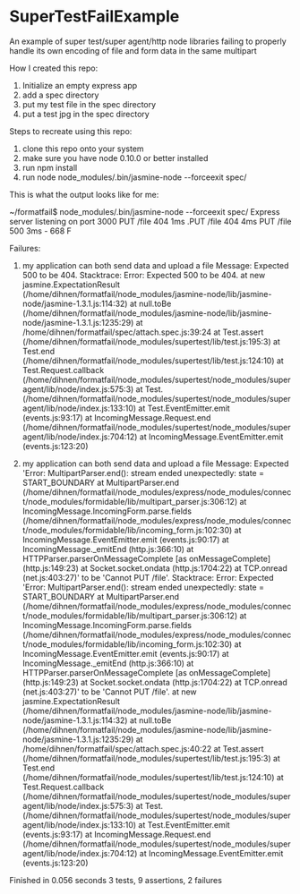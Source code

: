 SuperTestFailExample
====================

An example of super test/super agent/http node libraries failing to properly handle its own encoding of file and form data in the same multipart

How I created this repo:

1. Initialize an empty express app
2. add a spec directory
3. put my test file in the spec directory
4. put a test jpg in the spec directory

Steps to recreate using this repo:

1. clone this repo onto your system
2. make sure you have node 0.10.0 or better installed
3. run npm install
4. run node node\_modules/.bin/jasmine-node --forceexit spec/

This is what the output looks like for me:

 ~/formatfail$ node\_modules/.bin/jasmine-node --forceexit spec/
 Express server listening on port 3000
 PUT /file 404 1ms
 .PUT /file 404 4ms
 PUT /file 500 3ms - 668
 F
 
 Failures:

  1) my application can both send data and upload a file
   Message:
     Expected 500 to be 404.
   Stacktrace:
     Error: Expected 500 to be 404.
    at new jasmine.ExpectationResult (/home/dihnen/formatfail/node_modules/jasmine-node/lib/jasmine-node/jasmine-1.3.1.js:114:32)
    at null.toBe (/home/dihnen/formatfail/node_modules/jasmine-node/lib/jasmine-node/jasmine-1.3.1.js:1235:29)
    at /home/dihnen/formatfail/spec/attach.spec.js:39:24
    at Test.assert (/home/dihnen/formatfail/node_modules/supertest/lib/test.js:195:3)
    at Test.end (/home/dihnen/formatfail/node_modules/supertest/lib/test.js:124:10)
    at Test.Request.callback (/home/dihnen/formatfail/node_modules/supertest/node_modules/superagent/lib/node/index.js:575:3)
    at Test.<anonymous> (/home/dihnen/formatfail/node_modules/supertest/node_modules/superagent/lib/node/index.js:133:10)
    at Test.EventEmitter.emit (events.js:93:17)
    at IncomingMessage.Request.end (/home/dihnen/formatfail/node_modules/supertest/node_modules/superagent/lib/node/index.js:704:12)
    at IncomingMessage.EventEmitter.emit (events.js:123:20)

  2) my application can both send data and upload a file
   Message:
     Expected 'Error: MultipartParser.end(): stream ended unexpectedly: state = START_BOUNDARY
    at MultipartParser.end (/home/dihnen/formatfail/node_modules/express/node_modules/connect/node_modules/formidable/lib/multipart_parser.js:306:12)
    at IncomingMessage.IncomingForm.parse.fields (/home/dihnen/formatfail/node_modules/express/node_modules/connect/node_modules/formidable/lib/incoming_form.js:102:30)
    at IncomingMessage.EventEmitter.emit (events.js:90:17)
    at IncomingMessage._emitEnd (http.js:366:10)
    at HTTPParser.parserOnMessageComplete [as onMessageComplete] (http.js:149:23)
    at Socket.socket.ondata (http.js:1704:22)
    at TCP.onread (net.js:403:27)' to be 'Cannot PUT /file'.
   Stacktrace:
     Error: Expected 'Error: MultipartParser.end(): stream ended unexpectedly: state = START_BOUNDARY
    at MultipartParser.end (/home/dihnen/formatfail/node_modules/express/node_modules/connect/node_modules/formidable/lib/multipart_parser.js:306:12)
    at IncomingMessage.IncomingForm.parse.fields (/home/dihnen/formatfail/node_modules/express/node_modules/connect/node_modules/formidable/lib/incoming_form.js:102:30)
    at IncomingMessage.EventEmitter.emit (events.js:90:17)
    at IncomingMessage._emitEnd (http.js:366:10)
    at HTTPParser.parserOnMessageComplete [as onMessageComplete] (http.js:149:23)
    at Socket.socket.ondata (http.js:1704:22)
    at TCP.onread (net.js:403:27)' to be 'Cannot PUT /file'.
    at new jasmine.ExpectationResult (/home/dihnen/formatfail/node_modules/jasmine-node/lib/jasmine-node/jasmine-1.3.1.js:114:32)
    at null.toBe (/home/dihnen/formatfail/node_modules/jasmine-node/lib/jasmine-node/jasmine-1.3.1.js:1235:29)
    at /home/dihnen/formatfail/spec/attach.spec.js:40:22
    at Test.assert (/home/dihnen/formatfail/node_modules/supertest/lib/test.js:195:3)
    at Test.end (/home/dihnen/formatfail/node_modules/supertest/lib/test.js:124:10)
    at Test.Request.callback (/home/dihnen/formatfail/node_modules/supertest/node_modules/superagent/lib/node/index.js:575:3)
    at Test.<anonymous> (/home/dihnen/formatfail/node_modules/supertest/node_modules/superagent/lib/node/index.js:133:10)
    at Test.EventEmitter.emit (events.js:93:17)
    at IncomingMessage.Request.end (/home/dihnen/formatfail/node_modules/supertest/node_modules/superagent/lib/node/index.js:704:12)
    at IncomingMessage.EventEmitter.emit (events.js:123:20)

 Finished in 0.056 seconds
 3 tests, 9 assertions, 2 failures



